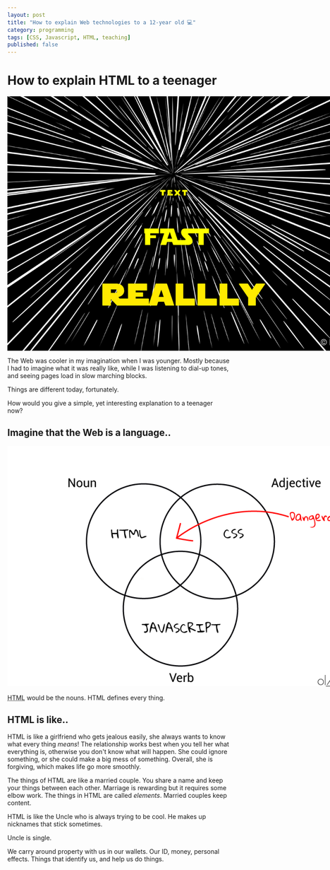 ```yaml
---
layout: post
title: "How to explain Web technologies to a 12-year old 💻"
category: programming
tags: [CSS, Javascript, HTML, teaching]
published: false
---
```


# How to explain HTML to a teenager

<img src="/assets/img/blog/2020-04-07-web-to-12yr-old/hypertext.png" alt="parody of hypertext" style="width:80vw;margin:0 auto;display:block;max-width:1200px;"/>

The Web was cooler in my imagination when I was younger. Mostly because I had to imagine what it was really like, while I was listening to dial-up tones, and seeing pages load in slow marching blocks.

Things are different today, fortunately.

How would you give a simple, yet interesting explanation to a teenager now?

## Imagine that the Web is a language..

<img src="/assets/img/blog/2020-04-07-web-to-12yr-old/web-venn-diagram.png" alt="Venn diagram of web technologies. HTML is nouns, CSS is adjectives, Javascript is verbs." style="width:80vw;max-width:800px;"/>

<abbr title="HyperText Markup Language">HTML</abbr> would be the nouns. HTML defines every thing.

## HTML is like..

HTML is like a girlfriend who gets jealous easily, she always wants to know what every thing *means*! The relationship works best when you tell her what everything is, otherwise you don't know what will happen. She could ignore something, or she could make a big mess of something. Overall, she is forgiving, which makes life go more smoothly.

The things of HTML are like a married couple. You share a name and keep your things between each other. Marriage is rewarding but it requires some elbow work. The things in HTML are called *elements*. Married couples keep content.

HTML is like the Uncle who is always trying to be cool. He makes up nicknames that stick sometimes. 

Uncle is single. 

We carry around property with us in our wallets. Our ID, money, personal effects. Things that identify us, and help us do things.



